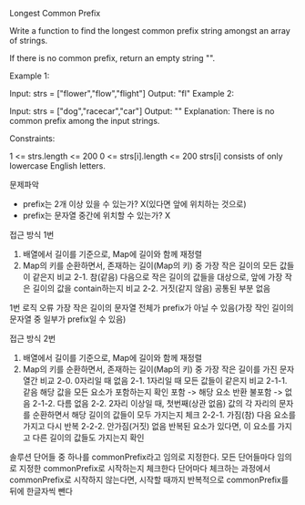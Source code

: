 Longest Common Prefix

Write a function to find the longest common prefix string amongst an array of strings.

If there is no common prefix, return an empty string "".



Example 1:

Input: strs = ["flower","flow","flight"]
Output: "fl"
Example 2:

Input: strs = ["dog","racecar","car"]
Output: ""
Explanation: There is no common prefix among the input strings.


Constraints:

1 <= strs.length <= 200
0 <= strs[i].length <= 200
strs[i] consists of only lowercase English letters.

문제파악
- prefix는 2개 이상 있을 수 있는가?
  X(있다면 앞에 위치하는 것으로)
- prefix는 문자열 중간에 위치할 수 있는가?
  X

접근 방식 1번
1. 배열에서 길이를 기준으로, Map에 길이와 함께 재정렬
2. Map의 키를 순환하면서, 존재하는 길이(Map의 키) 중 가장 작은 길이의 모든 값들이 같은지 비교
   2-1. 참(같음)
   다음으로 작은 길이의 값들을 대상으로, 앞에 가장 작은 길이의 값을 contain하는지 비교
   2-2. 거짓(같지 않음)
   공통된 부분 없음

1번 로직 오류
가장 작은 길이의 문자열 전체가 prefix가 아닐 수 있음(가장 작인 길이의 문자열 중 일부가 prefix일 수 있음)

접근 방식 2번
1. 배열에서 길이를 기준으로, Map에 길이와 함께 재정렬
2. Map의 키를 순환하면서, 존재하는 길이(Map의 키) 중 가장 작은 길이를 가진 문자열간 비교
   2-0. 0자리일 때
   없음
   2-1. 1자리일 때
   모든 값들이 같은지 비교
   2-1-1. 같음
   해당 값을 모든 요소가 포함하는지 확인
   포함 -> 해당 요소 반환
   불포함 -> 없음
   2-1-2. 다름
   없음
   2-2. 2자리 이상일 때, 첫번째(상관 없음) 값의 각 자리의 문자를 순환하면서 해당 길이의 값들이 모두 가지는지 체크
   2-2-1. 가짐(참)
   다음 요소를 가지고 다시 반복
   2-2-2. 안가짐(거짓)
   없음
   반복된 요소가 있다면, 이 요소를 가지고 다른 길이의 값들도 가지는지 확인


솔루션
   단어들 중 하나를 commonPrefix라고 임의로 지정한다.
   모든 단어들마다 임의로 지정한 commonPrefix로 시작하는지 체크한다
      단어마다 체크하는 과정에서 commonPrefix로 시작하지 않는다면, 시작할 때까지 반복적으로 commonPrefix를 뒤에 한글자씩 뺀다

